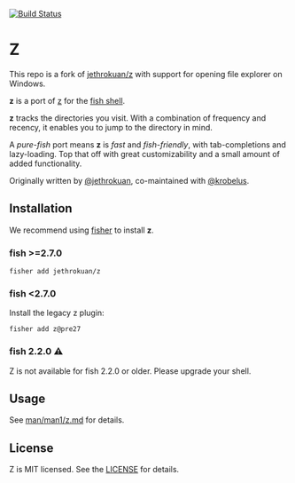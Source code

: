 [![Build Status](https://travis-ci.org/jethrokuan/z.svg?branch=master)](https://travis-ci.org/jethrokuan/z)

# Z

This repo is a fork of [jethrokuan/z](https://github.com/jethrokuan/z) with support for opening file explorer on Windows.

**z** is a port of [z](https://github.com/rupa/z) for the [fish shell](https://fishshell.com).

**z** tracks the directories you visit. With a combination of frequency and recency, it enables you to jump to the directory in mind.

A _pure-fish_ port means **z** is _fast_ and _fish-friendly_, with tab-completions and lazy-loading. Top that off with great customizability and a small amount of added functionality.

Originally written by [@jethrokuan](https://github.com/jethrokuan/), co-maintained with [@krobelus](https://github.com/krobelus).

## Installation

We recommend using [fisher](https://github.com/jorgebucaran/fisher) to install **z**.

### fish >=2.7.0

```
fisher add jethrokuan/z
```

### fish <2.7.0

Install the legacy z plugin:

```
fisher add z@pre27
```

### fish 2.2.0 :warning:

Z is not available for fish 2.2.0 or older. Please upgrade your shell.

## Usage

See [man/man1/z.md](https://github.com/jethrokuan/z/blob/master/man/man1/z.md) for details.

## License

Z is MIT licensed. See the [LICENSE](LICENSE) for details.
